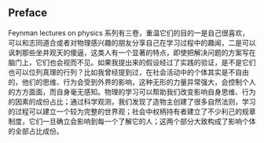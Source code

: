 ## Preface
Feynman lectures on physics 系列有三卷，重温它们的目的一是自己很喜欢，可以和志同道合或者对物理感兴趣的朋友分享自己在学习过程中的趣闻，二是可以讽刺那些坐井观天的傻逼，这类人有一个显著的特点，即使把解决问题的方案写在脑门上，它们也会视而不见。如果我提出来的假设经过了实践的验证，是不是它们也可以位列真理的行列？比如我曾经提到过，在社会活动中的个体其实是不自由的，他们的思维、行为会受到外界的影响，这种无形的力量异常强大，会控制个人的方方面面，而自身毫无感知。物理的学习可以帮助我们改变影响自身思维、行为的因素的成份占比；通过科学观测，我们发现了造物主创建了很多自然法则，学习的过程可以建立一个较为完整的世界观；社会中权柄持有者建立了不少利己的规章制度，它们一旦确立会影响到每一个了解它的人；这两个部分大致构成了影响个体的全部占比成份。